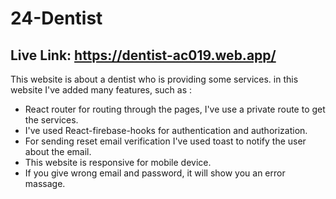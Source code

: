 # 24-Dentist
## Live Link: https://dentist-ac019.web.app/
This website is about a dentist who is providing some services.
in this website I've added many features, such as :


* React router for routing through the pages, I've use a private route to get the services.
* I've used React-firebase-hooks for authentication and authorization.
* For sending reset email verification I've used toast to notify the user about the email.
* This website is responsive for mobile device.
* If you give wrong email and password, it will show you an error massage.


